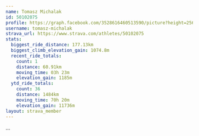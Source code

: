 ```yaml
---
name: Tomasz Michalak
id: 50102075
profile: https://graph.facebook.com/3528616460513590/picture?height=256&width=256
username: tomasz-michalak
strava_url: https://www.strava.com/athletes/50102075
stats:
  biggest_ride_distance: 177.13km
  biggest_climb_elevation_gain: 1074.8m
  recent_ride_totals:
    count: 1
    distance: 60.91km
    moving_time: 03h 23m
    elevation_gain: 1185m
  ytd_ride_totals:
    count: 36
    distance: 1484km
    moving_time: 70h 20m
    elevation_gain: 11736m
layout: strava_member
--- 
```

...
